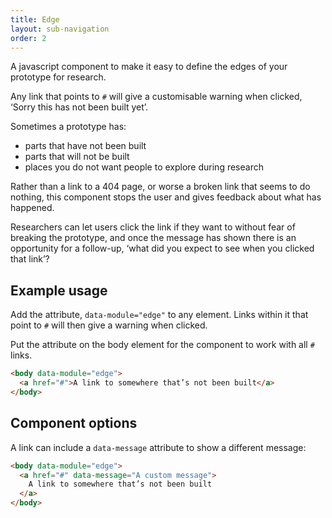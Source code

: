 ```yaml
---
title: Edge
layout: sub-navigation
order: 2
---
```


A javascript component to make it easy to define the edges of your prototype for research.

Any link that points to `#` will give a customisable warning when clicked, ‘Sorry this has not been built yet’.

Sometimes a prototype has:

- parts that have not been built
- parts that will not be built
- places you do not want people to explore during research

Rather than a link to a 404 page, or worse a broken link that seems to do nothing, this component stops the user and gives feedback about what has happened.

Researchers can let users click the link if they want to without fear of breaking the prototype, and once the message has shown there is an opportunity for a follow-up, ‘what did you expect to see when you clicked that link’?

## Example usage

Add the attribute, `data-module="edge"` to any element. Links within it that point to `#` will then give a warning when clicked.

Put the attribute on the body element for the component to work with all `#` links.

```html
<body data-module="edge">
  <a href="#">A link to somewhere that’s not been built</a>
</body>
```

## Component options

A link can include a `data-message` attribute to show a different message:

```html
<body data-module="edge">
  <a href="#" data-message="A custom message">
    A link to somewhere that’s not been built
  </a>
</body>
```
